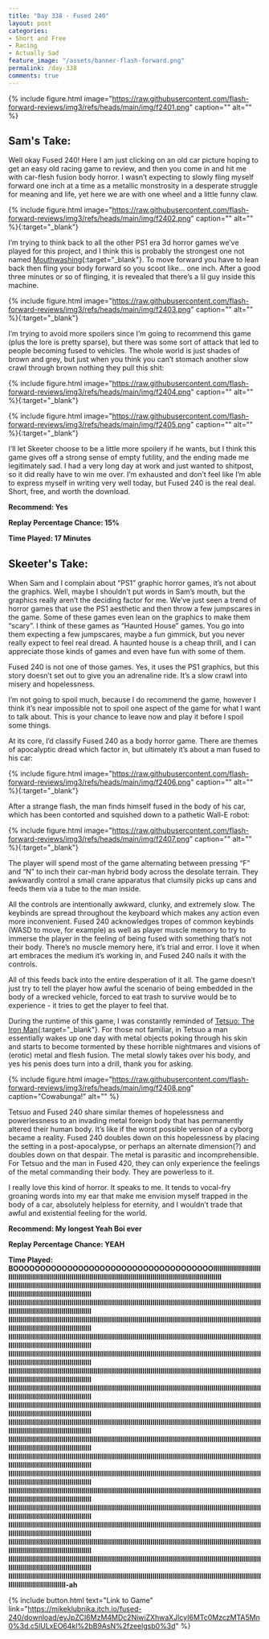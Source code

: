 ```yaml
---
title: "Day 338 - Fused 240"
layout: post
categories:
- Short and Free
- Racing
- Actually Sad
feature_image: "/assets/banner-flash-forward.png"
permalink: /day-338
comments: true
---
```


{% include figure.html image="https://raw.githubusercontent.com/flash-forward-reviews/img3/refs/heads/main/img/f2401.png" caption="" alt="" %}
 
## Sam's Take:

Well okay Fused 240! Here I am just clicking on an old car picture hoping to get an easy old racing game to review, and then you come in and hit me with car-flesh fusion body horror. I wasn’t expecting to slowly fling myself forward one inch at a time as a metallic monstrosity in a desperate struggle for meaning and life, yet here we are with one wheel and a little funny claw.

{% include figure.html image="https://raw.githubusercontent.com/flash-forward-reviews/img3/refs/heads/main/img/f2402.png" caption="" alt="" %}{:target="_blank"}

I’m trying to think back to all the other PS1 era 3d horror games we’ve played for this project, and I think this is probably the strongest one not named [Mouthwashing](https://flash-forward-reviews.github.io/day-208){:target="_blank"}. To move forward you have to lean back then fling your body forward so you scoot like... one inch. After a good three minutes or so of flinging, it is revealed that there’s a lil guy inside this machine.

{% include figure.html image="https://raw.githubusercontent.com/flash-forward-reviews/img3/refs/heads/main/img/f2403.png" caption="" alt="" %}{:target="_blank"}

I’m trying to avoid more spoilers since I’m going to recommend this game (plus the lore is pretty sparse), but there was some sort of attack that led to people becoming fused to vehicles. The whole world is just shades of brown and grey, but just when you think you can’t stomach another slow crawl through brown nothing they pull this shit:

{% include figure.html image="https://raw.githubusercontent.com/flash-forward-reviews/img3/refs/heads/main/img/f2404.png" caption="" alt="" %}{:target="_blank"}

{% include figure.html image="https://raw.githubusercontent.com/flash-forward-reviews/img3/refs/heads/main/img/f2405.png" caption="" alt="" %}{:target="_blank"}

I’ll let Skeeter choose to be a little more spoilery if he wants, but I think this game gives off a strong sense of empty futility, and the ending made me legitimately sad. I had a very long day at work and just wanted to shitpost, so it did really have to win me over. I’m exhausted and don’t feel like I’m able to express myself in writing very well today, but Fused 240 is the real deal. Short, free, and worth the download.

**Recommend: Yes**

**Replay Percentage Chance: 15%**

**Time Played: 17 Minutes**

## Skeeter's Take:

When Sam and I complain about “PS1” graphic horror games, it’s not about the graphics. Well, maybe I shouldn’t put words in Sam’s mouth, but the graphics really aren’t the deciding factor for me. We’ve just seen a trend of horror games that use the PS1 aesthetic and then throw a few jumpscares in the game. Some of these games even lean on the graphics to make them “scary”. I think of these games as “Haunted House” games. You go into them expecting a few jumpscares, maybe a fun gimmick, but you never really expect to feel real dread. A haunted house is a cheap thrill, and I can appreciate those kinds of games and even have fun with some of them. 
 
Fused 240 is not one of those games. Yes, it uses the PS1 graphics, but this story doesn’t set out to give you an adrenaline ride. It’s a slow crawl into misery and hopelessness. 

I’m not going to spoil much, because I do recommend the game, however I think it’s near impossible not to spoil one aspect of the game for what I want to talk about. This is your chance to leave now and play it before I spoil some things. 

At its core, I’d classify Fused 240 as a body horror game. There are themes of apocalyptic dread which factor in, but ultimately it’s about a man fused to his car: 

{% include figure.html image="https://raw.githubusercontent.com/flash-forward-reviews/img3/refs/heads/main/img/f2406.png" caption="" alt="" %}{:target="_blank"}

After a strange flash, the man finds himself fused in the body of his car, which has been contorted and squished down to a pathetic Wall-E robot: 

{% include figure.html image="https://raw.githubusercontent.com/flash-forward-reviews/img3/refs/heads/main/img/f2407.png" caption="" alt="" %}{:target="_blank"}

The player will spend most of the game alternating between pressing “F” and “N” to inch their car-man hybrid body across the desolate terrain. They awkwardly control a small crane apparatus that clumsily picks up cans and feeds them via a tube to the man inside. 

All the controls are intentionally awkward, clunky, and extremely slow. The keybinds are spread throughout the keyboard which makes any action even more inconvenient. Fused 240 acknowledges tropes of common keybinds (WASD to move, for example) as well as player muscle memory to try to immerse the player in the feeling of being fused with something that’s not their body. There’s no muscle memory here, it’s trial and error. I love it when art embraces the medium it’s working in, and Fused 240 nails it with the controls. 

All of this feeds back into the entire desperation of it all. The game doesn’t just try to tell the player how awful the scenario of being embedded in the body of a wrecked vehicle, forced to eat trash to survive would be to experience - it tries to get the player to feel that. 

During the runtime of this game, I was constantly reminded of [Tetsuo: The Iron Man](https://en.wikipedia.org/wiki/Tetsuo:_The_Iron_Man){:target="_blank"}. For those not familiar, in Tetsuo a man essentially wakes up one day with metal objects poking through his skin and starts to become tormented by these horrible nightmares and visions of (erotic) metal and flesh fusion. The metal slowly takes over his body, and yes his penis does turn into a drill, thank you for asking.

{% include figure.html image="https://raw.githubusercontent.com/flash-forward-reviews/img3/refs/heads/main/img/f2408.png" caption="Cowabunga!" alt="" %}

Tetsuo and Fused 240 share similar themes of hopelessness and powerlessness to an invading metal foreign body that has permanently altered their human body. It’s like if the worst possible version of a cyborg became a reality. Fused 240 doubles down on this hopelessness by placing the setting in a post-apocalypse, or perhaps an alternate dimension(?) and doubles down on that despair. The metal is parasitic and incomprehensible. For Tetsuo and the man in Fused 420, they can only experience the feelings of the metal commanding their body. They are powerless to it. 

I really love this kind of horror.  It speaks to me. It tends to vocal-fry groaning words into my ear that make me envision myself trapped in the body of a car, absolutely helpless for eternity, and I wouldn’t trade that awful and existential feeling for the world. 

**Recommend: My longest Yeah Boi ever**

**Replay Percentage Chance: YEAH**

**Time Played: BOOOOOOOOOOOOOOOOOOOOOOOOOOOOOOOOOOOOOIIIIIIIIIIIIIIIIIIIIIIIIIIIIIIIIIIIIIIIIIIIIIIIIIIIIIIIIIIIIIIIIIIIIIIIIIIIIIIIIIIIIIIIIIIIIIIIIIIIIIIIIIIIIIIIIIIIIIIIIIIIIIIIIIIII
IIIIIIIIIIIIIIIIIIIIIIIIIIIIIIIIIIIIIIIIIIIIIIIIIIIIIIIIIIIIIIIIIIIIIIIIIIIIIIIIIIIIIIIIIIIIIIIIIIIIIIIIIIIIIIIIIIIIIIIIIIIIIIIIIIIIIIIIIIIIIIIIIIIIIIIIIIIIIIIIIIIIIIIIII
IIIIIIIIIIIIIIIIIIIIIIIIIIIIIIIIIIIIIIIIIIIIIIIIIIIIIIIIIIIIIIIIIIIIIIIIIIIIIIIIIIIIIIIIIIIIIIIIIIIIIIIIIIIIIIIIIIIIIIIIIIIIIIIIIIIIIIIIIIIIIIIIIIIIIIIIIIIIIIIIIIIIIIIIII
IIIIIIIIIIIIIIIIIIIIIIIIIIIIIIIIIIIIIIIIIIIIIIIIIIIIIIIIIIIIIIIIIIIIIIIIIIIIIIIIIIIIIIIIIIIIIIIIIIIIIIIIIIIIIIIIIIIIIIIIIIIIIIIIIIIIIIIIIIIIIIIIIIIIIIIIIIIIIIIIIIIIIIIIII
IIIIIIIIIIIIIIIIIIIIIIIIIIIIIIIIIIIIIIIIIIIIIIIIIIIIIIIIIIIIIIIIIIIIIIIIIIIIIIIIIIIIIIIIIIIIIIIIIIIIIIIIIIIIIIIIIIIIIIIIIIIIIIIIIIIIIIIIIIIIIIIIIIIIIIIIIIIIIIIIIIIIIIIIII
IIIIIIIIIIIIIIIIIIIIIIIIIIIIIIIIIIIIIIIIIIIIIIIIIIIIIIIIIIIIIIIIIIIIIIIIIIIIIIIIIIIIIIIIIIIIIIIIIIIIIIIIIIIIIIIIIIIIIIIIIIIIIIIIIIIIIIIIIIIIIIIIIIIIIIIIIIIIIIIIIIIIIIIIII
IIIIIIIIIIIIIIIIIIIIIIIIIIIIIIIIIIIIIIIIIIIIIIIIIIIIIIIIIIIIIIIIIIIIIIIIIIIIIIIIIIIIIIIIIIIIIIIIIIIIIIIIIIIIIIIIIIIIIIIIIIIIIIIIIIIIIIIIIIIIIIIIIIIIIIIIIIIIIIIIIIIIIIIIII
IIIIIIIIIIIIIIIIIIIIIIIIIIIIIIIIIIIIIIIIIIIIIIIIIIIIIIIIIIIIIIIIIIIIIIIIIIIIIIIIIIIIIIIIIIIIIIIIIIIIIIIIIIIIIIIIIIIIIIIIIIIIIIIIIIIIIIIIIIIIIIIIIIIIIIIIIIIIIIIIIIIIIIIIII
IIIIIIIIIIIIIIIIIIIIIIIIIIIIIIIIIIIIIIIIIIIIIIIIIIIIIIIIIIIIIIIIIIIIIIIIIIIIIIIIIIIIIIIIIIIIIIIIIIIIIIIIIIIIIIIIIIIIIIIIIIIIIIIIIIIIIIIIIIIIIIIIIIIIIIIIIIIIIIIIIIIIIIIIII
IIIIIIIIIIIIIIIIIIIIIIIIIIIIIIIIIIIIIIIIIIIIIIIIIIIIIIIIIIIIIIIIIIIIIIIIIIIIIIIIIIIIIIIIIIIIIIIIIIIIIIIIIIIIIIIIIIIIIIIIIIIIIIIIIIIIIIIIIIIIIIIIIIIIIIIIIIIIIIIIIIIIIIIIII
IIIIIIIIIIIIIIIIIIIIIIIIIIIIIIIIIIIIIIIIIIIIIIIIIIIIIIIIIIIIIIIIIIIIIIIIIIIIIIIIIIIIIIIIIIIIIIIIIIIIIIIIIIIIIIIIIIIIIIIIIIIIIIIIIIIIIIIIIIIIIIIIIIIIIIIIIIIIIIIIIIIIIIIIII
IIIIIIIIIIIIIIIIIIIIIIIIIIIIIIIIIIIIIIIIIIIIIIIIIIIIIIIIIIIIIIIIIIIIIIIIIIIIIIIIIIIIIIIIIIIIIIIIIIIIIIIIIIIIIIIIIIIIIIIIIIIIIIIIIIIIIIIIIIIIIIIIIIIIIIIIIIIIIIIIIIIIIIIIII
IIIIIIIIIIIIIIIIIIIIIIIIIIIIIIIIIIIIIIIIIIIIIIIIIIIIIIIIIIIIIIIIIIIIIIIIIIIIIIIIIIIIIIIIIIIIIIIIIIIIIIIIIIIIIIIIIIIIIIIIIIIIIIIIIIIIIIIIIIIIIIIIIIIIIIIIIIIIIIIIIIIIIIIIII
IIIIIIIIIIIIIIIIIIIIIIIIIIIIIIIIIIIIIIIIIIIIIIIIIIIIIIIIIIIIIIIIIIIIIIIIIIIIIIIIIIIIIIIIIIIIIIIIIIIIIIIIIIIIIIIIIIIIIIIIIIIIIIIIIIIIIIIIIIIIIIIIIIIIIIIIIIIIIIIIIIIIIIIIII
IIIIIIIIIIIIIIIIIIIIIIIIIIIIIIIIIIIIIIIIIIIIIIIIIIIIIIIIIIIIIIIIIIIIIIIIIIIIIIIIIIIIIIIIIIIIIIIIIIIIIIIIIIIIIIIIIIIIIIIIIIIIIIIIIIIIIIIIIIIIIIIIIIIIIIIIIIIIIIIIIIIIIIIIII
IIIIIIIIIIIIIIIIIIIIIIIIIIIIIIIIIIIIIIIIIIIIIIIIIIIIIIIIIIIIIIIIIIIIIIIIIIIIIIIIIIIIIIIIIIIIIIIIIIIIIIIIIIIIIIIIIIIIIIIIIIIIIIIIIIIIIIIIIIIIIIIIIIIIIIIIIIIIIIIIIIIIIIIIII
IIIIIIIIIIIIIIIIIIIIIIIIIIIIIIIIIIIIIIIIIIIIIIIIIIIIIIIIIIIIIIIIIIIIIIIIIIIIIIIIIIIIIIIIIIIIIIIIIIIIIIIIIIIIIIIIIIIIIIIIIIIIIIIIIIIIIIIIIIIIIIIIIIIIIIIIIIIIIIIIIIIIIIIIII
IIIIIIIIIIIIIIIIIIIIIIIIIIIIIIIIIIIIIIIIIIIIIIIIIIIIIIIIIIIIIIIIIIIIIIIIIIIIIIIIIIIIIIIIIIIIIIIIIIIIIIIIIIIIIIIIIIIIIIIIIIIIIIIIIIIIIIIIIIIIIIIIIIIIIIIIIIIIIIIIIIIIIIIIII
IIIIIIIIIIIIIIIIIIIIIIIIIIIIIIIIIIIIIIIIIIIIIIIIIIIIIIIIIIIIIIIIIIIIIIIIIIIIIIIIIIIIIIIIIIIIIIIIIIIIIIIIIIIIIIIIIIIIIIIIIIIIIIIIIIIIIIIIIIIIIIIIIIIIIIIIIIIII-ah**

{% include button.html text="Link to Game" link="https://mikeklubnika.itch.io/fused-240/download/eyJpZCI6MzM4MDc2NiwiZXhwaXJlcyI6MTc0MzczMTA5Mn0%3d.c5lULxEO64kl%2bB9AsN%2fzeelgsb0%3d" %}